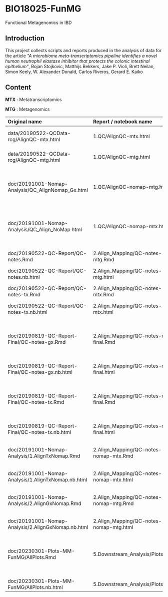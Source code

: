 # BIO18025-FunMG

Functional Metagenomics in IBD

## Introduction

This project collects scripts and reports produced in the analysis of data for the article
_"A microbiome meta-transcriptomics pipeline identifies a novel human neutrophil elastase inhibitor that protects the colonic intestinal epithelium"_,
Bojan Stojkovic, Matthijs Bekkers, Jake P. Violi, Brett Neilan, Simon Keely, W. Alexander Donald, Carlos Riveros, Gerard E. Kaiko


## Content

**MTX**
: Metatranscriptomics

**MTG**
: Metagenomics

| Original name						| Report / notebook name			| Contents								|
| :---------------------------------------------------- | :-------------------------------------------- | :-------------------------------------------------------------------- |
| data/20190522-QCData-rcg/AlignQC-mtx.html 		| 1.QC/AlignQC-mtx.html				| MultiQC alignment report, MTX						|
| data/20190522-QCData-rcg/AlignQC-mtg.html 		| 1.QC/AlignQC-mtg.html				| MultiQC alignment report, MTG						|
| doc/20191001-Nomap-Analysis/QC_AlignNomap_Gx.html 	| 1.QC/AlignQC-nomap-mtg.html			| MultiQC global ref. alignment report on nonmapping reads, MTG		|
| doc/20191001-Nomap-Analysis/QC_Align_NoMap.html 	| 1.QC/AlignQC-nomap-mtx.html			| MultiQC global ref. alignment report on nonmapping reads, MTX		|
| doc/20190522-QC-Report/QC-notes.Rmd 			| 2.Align_Mapping/QC-notes-mtg.Rmd		| Alignment and mapping report, MTG					|
| doc/20190522-QC-Report/QC-notes.nb.html 		| 2.Align_Mapping/QC-notes-mtg.html		|									|
| doc/20190522-QC-Report/QC-notes-tx.Rmd 		| 2.Align_Mapping/QC-notes-mtx.Rmd		| Alignment and mapping report, MTX					|
| doc/20190522-QC-Report/QC-notes-tx.nb.html 		| 2.Align_Mapping/QC-notes-mtx.html		|									|
| doc/20190819-QC-Report-Final/QC-notes-gx.Rmd 		| 2.Align_Mapping/QC-notes-mtg-final.Rmd	| Final alignment and mapping report, updated references, MTG		|
| doc/20190819-QC-Report-Final/QC-notes-gx.nb.html 	| 2.Align_Mapping/QC-notes-mtg-final.html	|									|
| doc/20190819-QC-Report-Final/QC-notes-tx.Rmd 		| 2.Align_Mapping/QC-notes-mtx-final.Rmd	| Final alignment and mapping report, updated references, MTX		|
| doc/20190819-QC-Report-Final/QC-notes-tx.nb.html 	| 2.Align_Mapping/QC-notes-mtx-final.html	|									|
| doc/20191001-Nomap-Analysis/1.AlignTxNomap.Rmd	| 2.Align_Mapping/QC-notes-nomap-mtx.Rmd	| Alignment and mapping report, nomapping reads, MTX			|
| doc/20191001-Nomap-Analysis/1.AlignTxNomap.nb.html 	| 2.Align_Mapping/QC-notes-nomap-mtx.html	|									|
| doc/20191001-Nomap-Analysis/2.AlignGxNomap.Rmd	| 2.Align_Mapping/QC-notes-nomap-mtg.Rmd	| Alignment and mapping report, nomapping reads, MTG			|
| doc/20191001-Nomap-Analysis/2.AlignGxNomap.nb.html 	| 2.Align_Mapping/QC-notes-nomap-mtg.html	|									|
| doc/20230301-Plots-MM-FunMG/AllPlots.Rmd		| 5.Downstream_Analysis/Plots1.Rmd		| PCA projections, compisitional piecharts and Venn, DXp results, MTX	|
| doc/20230301-Plots-MM-FunMG/AllPlots.nb.html		| 5.Downstream_Analysis/Plots1.html		|									|


